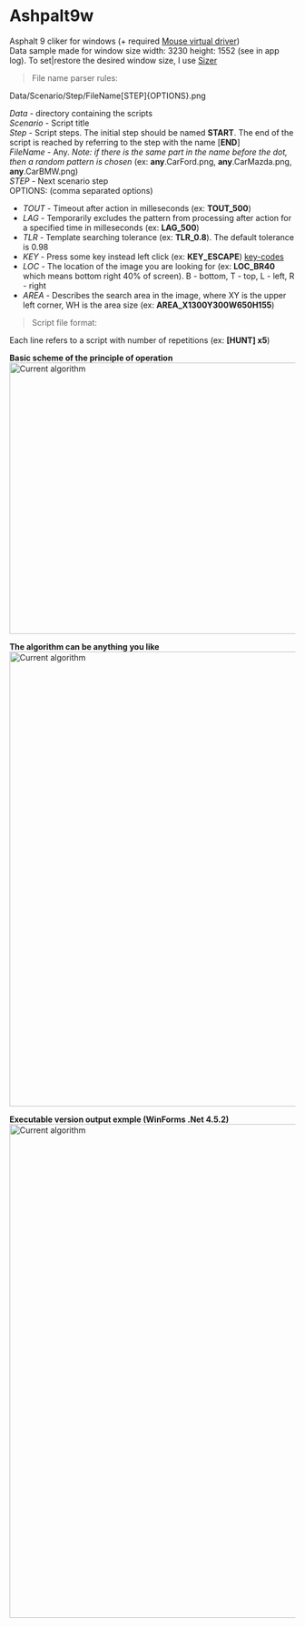 # Ashpalt9w
Asphalt 9 cliker for windows (+ required <a href="https://tetherscript.s3-us-west-2.amazonaws.com/HVDK/HVDK+Standard_2.1_Installer.exe">Mouse virtual driver</a>)  
Data sample made for window size width: 3230  height: 1552 (see in app log). To set|restore the desired window size, I use <a href="http://www.brianapps.net/sizer/">Sizer</a>  

> File name parser rules:  

Data/Scenario/Step/FileName[STEP]{OPTIONS}.png  

_Data_ - directory containing the scripts  
_Scenario_ - Script title  
_Step_ - Script steps. The initial step should be named **START**. The end of the script is reached by referring to the step with the name [**END**]  
_FileName_ - Any. *Note: if there is the same part in the name before the dot, then a random pattern is chosen* (ex: **any**.CarFord.png, **any**.CarMazda.png, **any**.CarBMW.png)  
_STEP_ - Next scenario step  
OPTIONS: (comma separated options)  
* _TOUT_ - Timeout after action in milleseconds (ex: **TOUT_500**) 
* _LAG_ - Temporarily excludes the pattern from processing after action for a specified time in milleseconds (ex: **LAG_500**)  
* _TLR_ - Template searching tolerance (ex: **TLR_0.8**). The default tolerance is 0.98  
* _KEY_ - Press some key instead left click (ex: **KEY_ESCAPE**) <a href="https://github.com/yaldabaoth444/Asphalt9w/blob/main/Readme/key-codes.txt">key-codes</a>  
* _LOC_ - The location of the image you are looking for (ex: **LOC_BR40** which means bottom right 40% of screen). B - bottom, T - top, L - left, R - right  
* _AREA_ - Describes the search area in the image, where XY is the upper left corner, WH is the area size (ex: **AREA_X1300Y300W650H155**)  

> Script file format:  

Each line refers to a script with number of repetitions (ex: **[HUNT] x5**)  

**Basic scheme of the principle of operation**  
<img src="https://github.com/yaldabaoth444/Ashpalt9w/blob/main/Readme/base-processing.png" alt="Сurrent algorithm" width="800" height="477">

**The algorithm can be anything you like**  
<img src="https://github.com/yaldabaoth444/Ashpalt9w/blob/main/Readme/%D0%A1urrent%20algorithm.png" alt="Сurrent algorithm" width="766" height="800">

**Executable version output exmple (WinForms .Net 4.5.2)**  
<img src="https://github.com/yaldabaoth444/Ashpalt9w/blob/main/Readme/windows version.png" alt="Сurrent algorithm" width="823" height="868">
